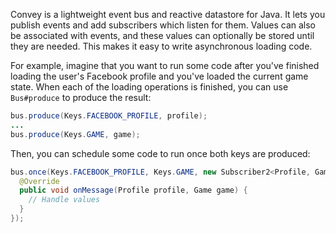Convey is a lightweight event bus and reactive datastore for Java. It lets you publish events and add subscribers which listen for them. Values can also be associated with events, and these values can optionally be stored until they are needed. This makes it easy to write asynchronous loading code.

For example, imagine that you want to run some code after you've finished loading the user's Facebook profile and you've loaded the current game state. When each of the loading operations is finished, you can use `Bus#produce` to produce the result:

```java
bus.produce(Keys.FACEBOOK_PROFILE, profile);
...
bus.produce(Keys.GAME, game);
```

Then, you can schedule some code to run once both keys are produced:

```java
bus.once(Keys.FACEBOOK_PROFILE, Keys.GAME, new Subscriber2<Profile, Game>() {
  @Override
  public void onMessage(Profile profile, Game game) {
    // Handle values
  }
});
```
